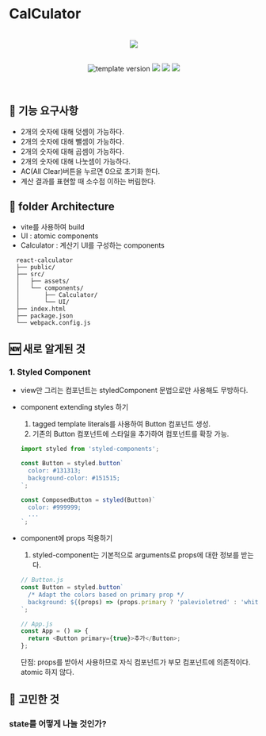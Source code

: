 # CalCulator
<br>
<div align="middle">
  <image src="./src/assets/calculator.svg"/>
</div>
<br>
<p align="middle">
  <img src="https://img.shields.io/badge/Version-1.0.0-red?style=flat-square" alt="template version"/>
  <img src="https://img.shields.io/badge/Library-React-blue.svg?style=flat-square"/>
  <img src="https://img.shields.io/badge/Style-StyledComponent-hotpink.svg?style=flat-square"/>
  <img src="https://img.shields.io/badge/License-MIT-brightgreen.svg?style=flat-square"/>
</p>

<br>

## 🎯 기능 요구사항

- 2개의 숫자에 대해 덧셈이 가능하다.
- 2개의 숫자에 대해 뺄셈이 가능하다.
- 2개의 숫자에 대해 곱셈이 가능하다.
- 2개의 숫자에 대해 나눗셈이 가능하다.
- AC(All Clear)버튼을 누르면 0으로 초기화 한다.
- 계산 결과를 표현할 때 소수점 이하는 버림한다.



## 📁 folder Architecture

- vite를 사용하여 build
- UI : atomic components
- Calculator : 계산기 UI를 구성하는 components

```
  react-calculator
  ├── public/
  ├── src/
  │   ├── assets/
  │   └── components/
  │       ├── Calculator/
  │       └── UI/
  ├── index.html
  ├── package.json
  └── webpack.config.js
```



## 🆕 새로 알게된 것

### 1. Styled Component

- view만 그리는 컴포넌트는 styledComponent 문법으로만 사용해도 무방하다.
- component extending styles 하기

  1. tagged template literals를 사용하여 Button 컴포넌트 생성.
  2. 기존의 Button 컴포넌트에 스타일을 추가하여 컴포넌트를 확장 가능.

  ```js
  import styled from 'styled-components';

  const Button = styled.button`
    color: #131313;
    background-color: #151515;
  `;

  const ComposedButton = styled(Button)`
    color: #999999;
    ...
  `;
  ```

- component에 props 적용하기

  1. styled-component는 기본적으로 arguments로 props에 대한 정보를 받는다.

  ```js
  // Button.js
  const Button = styled.button`
    /* Adapt the colors based on primary prop */
    background: ${(props) => (props.primary ? 'palevioletred' : 'white')};
  `;

  // App.js
  const App = () => {
    return <Button primary={true}>추가</Button>;
  };
  ```

  단점: props를 받아서 사용하므로 자식 컴포넌트가 부모 컴포넌트에 의존적이다. atomic 하지 않다.

## 🤔 고민한 것

### state를 어떻게 나눌 것인가?
